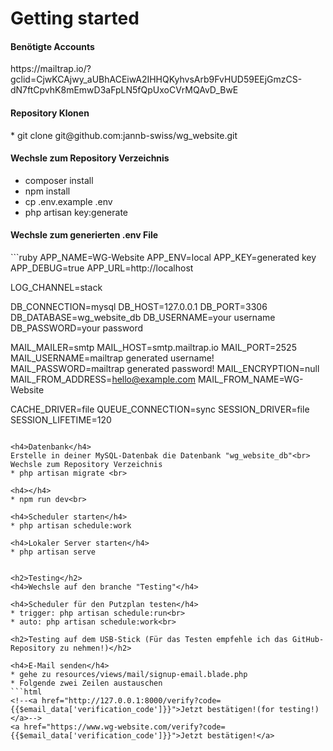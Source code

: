 <h1>Getting started</h1>

<h4>Benötigte Accounts<br></h4>
https://mailtrap.io/?gclid=CjwKCAjwy_aUBhACEiwA2IHHQKyhvsArb9FvHUD59EEjGmzCS-dN7ftCpvhK8mEmwD3aFpLN5fQpUxoCVrMQAvD_BwE

<h4>Repository Klonen</h4> 
* git clone git@github.com:jannb-swiss/wg_website.git

<h4>Wechsle zum Repository Verzeichnis</h4>

* composer install <br>
* npm install <br>
* cp .env.example .env <br>
* php artisan key:generate

  
<h4>Wechsle zum generierten .env File</h4>
```ruby
APP_NAME=WG-Website
APP_ENV=local
APP_KEY=generated key
APP_DEBUG=true
APP_URL=http://localhost

LOG_CHANNEL=stack

DB_CONNECTION=mysql
DB_HOST=127.0.0.1
DB_PORT=3306
DB_DATABASE=wg_website_db
DB_USERNAME=your username
DB_PASSWORD=your password

MAIL_MAILER=smtp
MAIL_HOST=smtp.mailtrap.io
MAIL_PORT=2525
MAIL_USERNAME=mailtrap generated username!
MAIL_PASSWORD=mailtrap generated password!
MAIL_ENCRYPTION=null
MAIL_FROM_ADDRESS=hello@example.com
MAIL_FROM_NAME=WG-Website

CACHE_DRIVER=file
QUEUE_CONNECTION=sync
SESSION_DRIVER=file
SESSION_LIFETIME=120
```

<h4>Datenbank</h4>
Erstelle in deiner MySQL-Datenbak die Datenbank "wg_website_db"<br>
Wechsle zum Repository Verzeichnis
* php artisan migrate <br>

<h4></h4>
* npm run dev<br>

<h4>Scheduler starten</h4>
* php artisan schedule:work

<h4>Lokaler Server starten</h4>
* php artisan serve


<h2>Testing</h2>
<h4>Wechsle auf den branche "Testing"</h4>

<h4>Scheduler für den Putzplan testen</h4>
* trigger: php artisan schedule:run<br>
* auto: php artisan schedule:work<br>

<h2>Testing auf dem USB-Stick (Für das Testen empfehle ich das GitHub-Repository zu nehmen!)</h2>

<h4>E-Mail senden</h4>
* gehe zu resources/views/mail/signup-email.blade.php
* Folgende zwei Zeilen austauschen
```html
<!--<a href="http://127.0.0.1:8000/verify?code={{$email_data['verification_code']}}">Jetzt bestätigen!(for testing!)</a>-->
<a href="https://www.wg-website.com/verify?code={{$email_data['verification_code']}}">Jetzt bestätigen!</a>
```
